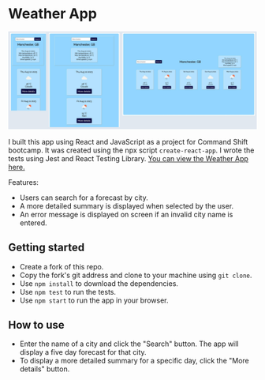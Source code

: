 # Weather App

<img src="src/img/weather-screenshot-2.jpg" alt="Screenshot of Weather App interface" title="Weather App" width="600px"><br>

I built this app using React and JavaScript as a project for Command Shift bootcamp. It was created using the npx script `create-react-app`. I wrote the tests using Jest and React Testing Library. [You can view the Weather App here.](https://check-the-forecast.netlify.app/)

Features:
- Users can search for a forecast by city.
- A more detailed summary is displayed when selected by the user.
- An error message is displayed on screen if an invalid city name is entered.

## Getting started

- Create a fork of this repo.
- Copy the fork's git address and clone to your machine using `git clone`. 
- Use `npm install` to download the dependencies.
- Use `npm test` to run the tests.
- Use `npm start` to run the app in your browser.

## How to use

- Enter the name of a city and click the "Search" button. The app will display a five day forecast for that city.
- To display a more detailed summary for a specific day, click the "More details" button.


